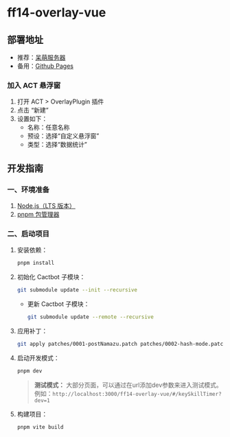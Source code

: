 # ff14-overlay-vue

## 部署地址

- 推荐：[呆萌服务器](https://souma.diemoe.net/#/)
- 备用：[Github Pages](https://souma-sumire.github.io/ff14-overlay-vue/#/)

### 加入 ACT 悬浮窗

1. 打开 ACT > OverlayPlugin 插件
1. 点击 “新建”
1. 设置如下：
    - 名称：任意名称
    - 预设：选择“自定义悬浮窗”
    - 类型：选择“数据统计”

## 开发指南

### 一、环境准备

1. [Node.js（LTS 版本）](https://nodejs.org/en/download)
1. [pnpm 包管理器](https://pnpm.io/installation)

### 二、启动项目

1. 安装依赖：

   ```bash
   pnpm install
   ```

1. 初始化 Cactbot 子模块：

   ```bash
   git submodule update --init --recursive
   ```

   - 更新 Cactbot 子模块：

        ```bash
        git submodule update --remote --recursive
        ```

1. 应用补丁：

   ```bash
   git apply patches/0001-postNamazu.patch patches/0002-hash-mode.patch patches/0003-event-type.patch patches/0004-party-type.patch
   ```

1. 启动开发模式：

     ```bash
     pnpm dev
     ```

   > __测试模式：__
   > 大部分页面，可以通过在url添加dev参数来进入测试模式。例如：`http://localhost:3000/ff14-overlay-vue/#/keySkillTimer?dev=1`

1. 构建项目：

     ```bash
     pnpm vite build
     ```

